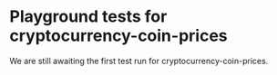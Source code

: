 # Playground tests for cryptocurrency-coin-prices
We are still awaiting the first test run for cryptocurrency-coin-prices.
